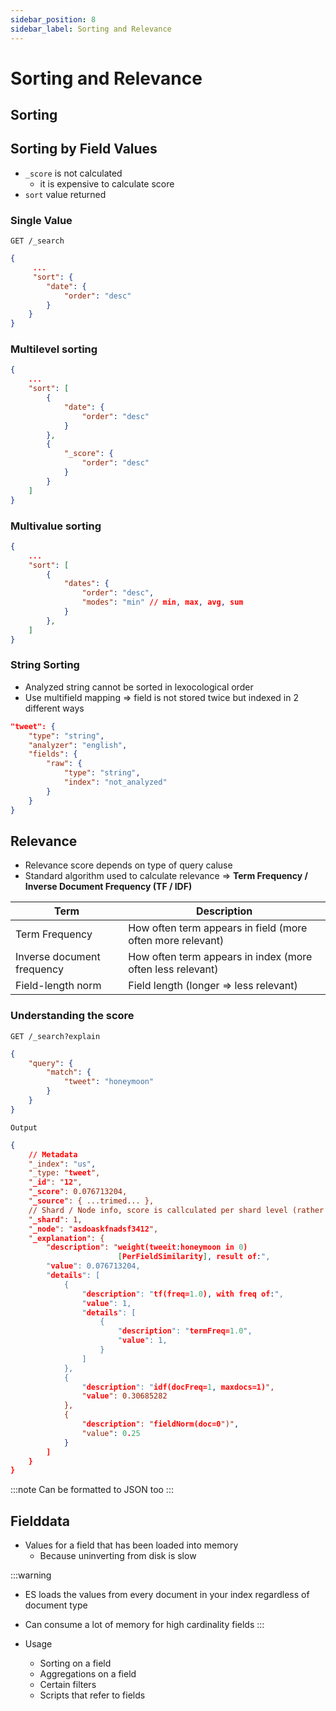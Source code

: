 ```yaml
---
sidebar_position: 8
sidebar_label: Sorting and Relevance
---
```


# Sorting and Relevance

## Sorting
## Sorting by Field Values
- `_score` is not calculated
    - it is expensive to calculate score
- `sort`  value returned

### Single Value
`GET /_search`
```json
{
     ...
     "sort": {
        "date": {
            "order": "desc"
        }
    }
}
```

### Multilevel sorting
```json
{
    ...
    "sort": [
        {
            "date": {
                "order": "desc"
            }
        },
        {
            "_score": {
                "order": "desc"
            }
        }
    ]
}
```

### Multivalue sorting
```json
{
    ...
    "sort": [
        {
            "dates": {
                "order": "desc",
                "modes": "min" // min, max, avg, sum
            }
        },
    ]
}
```

### String Sorting
- Analyzed string cannot be sorted in lexocological order
- Use multifield mapping => field is not stored twice but indexed in 2 different ways

```json
"tweet": {
    "type": "string",
    "analyzer": "english",
    "fields": {
        "raw": {
            "type": "string",
            "index": "not_analyzed"
        }
    }
}
```

## Relevance
- Relevance score depends on type of query caluse
- Standard algorithm used to calculate relevance => **Term Frequency / Inverse Document Frequency (TF / IDF)**

| Term                       | Description                                                |
|----------------------------|------------------------------------------------------------|
| Term Frequency             | How often term appears in field (more often more relevant) |
| Inverse document frequency | How often term appears in index (more often less relevant) |
| Field-length norm          | Field length (longer => less relevant)                     |

### Understanding the score
`GET /_search?explain`

```json
{
    "query": {
        "match": {
            "tweet": "honeymoon"
        }
    }
}
```

`Output`
```json
{
    // Metadata
    "_index": "us",
    "_type: "tweet",
    "_id": "12",
    "_score": 0.076713204,
    "_source": { ...trimed... },
    // Shard / Node info, score is callculated per shard level (rather than index)
    "_shard": 1,
    "_node": "asdoaskfnadsf3412",
    "_explanation": {
        "description": "weight(tweeit:honeymoon in 0)
                        [PerFieldSimilarity], result of:",
        "value": 0.076713204,
        "details": [
            {
                "description": "tf(freq=1.0), with freq of:",
                "value": 1,
                "details": [
                    {
                        "description": "termFreq=1.0",
                        "value": 1,
                    }
                ]
            },
            {
                "description": "idf(docFreq=1, maxdocs=1)",
                "value": 0.30685282
            },
            {
                "description": "fieldNorm(doc=0")",
                "value": 0.25
            }
        ]
    }
}
```
:::note
Can be formatted to JSON too
:::

## Fielddata
- Values for a field that has been loaded into memory
    - Because uninverting from disk is slow

:::warning
- ES loads the values from every document in your index regardless of document type
- Can consume a lot of memory for high cardinality fields
:::

- Usage
    - Sorting on a field
    - Aggregations on a field
    - Certain filters
    - Scripts that refer to fields